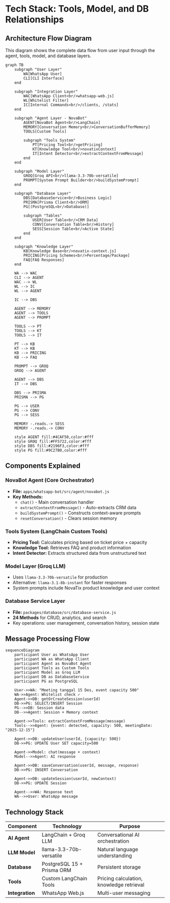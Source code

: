 # Tech Stack: Tools, Model, and DB Relationships

## Architecture Flow Diagram

This diagram shows the complete data flow from user input through the agent, tools, model, and database layers.

```mermaid
graph TB
    subgraph "User Layer"
        WA[WhatsApp User]
        CLI[CLI Interface]
    end

    subgraph "Integration Layer"
        WAC[WhatsApp Client<br/>whatsapp-web.js]
        WL[Whitelist Filter]
        IC[Internal Commands<br/>/clients, /stats]
    end

    subgraph "Agent Layer - NovaBot"
        AGENT[NovaBot Agent<br/>LangChain]
        MEMORY[Conversation Memory<br/>ConversationBufferMemory]
        TOOLS[Custom Tools]

        subgraph "Tools System"
            PT[Pricing Tool<br/>getPricing]
            KT[Knowledge Tool<br/>novatixContext]
            IT[Intent Detector<br/>extractContextFromMessage]
        end
    end

    subgraph "Model Layer"
        GROQ[Groq API<br/>llama-3.3-70b-versatile]
        PROMPT[System Prompt Builder<br/>buildSystemPrompt]
    end

    subgraph "Database Layer"
        DBS[DatabaseService<br/>Business Logic]
        PRISMA[Prisma Client<br/>ORM]
        PG[(PostgreSQL<br/>Database)]

        subgraph "Tables"
            USER[User Table<br/>CRM Data]
            CONV[Conversation Table<br/>History]
            SESS[Session Table<br/>Active State]
        end
    end

    subgraph "Knowledge Layer"
        KB[Knowledge Base<br/>novatix-context.js]
        PRICING[Pricing Schemes<br/>Percentage/Package]
        FAQ[FAQ Responses]
    end

    WA --> WAC
    CLI --> AGENT
    WAC --> WL
    WL --> IC
    WL --> AGENT

    IC --> DBS

    AGENT --> MEMORY
    AGENT --> TOOLS
    AGENT --> PROMPT

    TOOLS --> PT
    TOOLS --> KT
    TOOLS --> IT

    PT --> KB
    KT --> KB
    KB --> PRICING
    KB --> FAQ

    PROMPT --> GROQ
    GROQ --> AGENT

    AGENT --> DBS
    IT --> DBS

    DBS --> PRISMA
    PRISMA --> PG

    PG --> USER
    PG --> CONV
    PG --> SESS

    MEMORY -.reads.-> SESS
    MEMORY -.reads.-> CONV

    style AGENT fill:#4CAF50,color:#fff
    style GROQ fill:#FF5722,color:#fff
    style DBS fill:#2196F3,color:#fff
    style PG fill:#9C27B0,color:#fff
```

## Components Explained

### NovaBot Agent (Core Orchestrator)
- **File:** `apps/whatsapp-bot/src/agent/novabot.js`
- **Key Methods:**
  - `chat()` - Main conversation handler
  - `extractContextFromMessage()` - Auto-extracts CRM data
  - `buildSystemPrompt()` - Constructs context-aware prompts
  - `resetConversation()` - Clears session memory

### Tools System (LangChain Custom Tools)
- **Pricing Tool:** Calculates pricing based on ticket price + capacity
- **Knowledge Tool:** Retrieves FAQ and product information
- **Intent Detector:** Extracts structured data from unstructured text

### Model Layer (Groq LLM)
- Uses `llama-3.3-70b-versatile` for production
- Alternative: `llama-3.1-8b-instant` for faster responses
- System prompts include NovaTix product knowledge and user context

### Database Service Layer
- **File:** `packages/database/src/database-service.js`
- **24 Methods** for CRUD, analytics, and search
- Key operations: user management, conversation history, session state

## Message Processing Flow

```mermaid
sequenceDiagram
    participant User as WhatsApp User
    participant WA as WhatsApp Client
    participant Agent as NovaBot Agent
    participant Tools as Custom Tools
    participant Model as Groq LLM
    participant DB as DatabaseService
    participant PG as PostgreSQL

    User->>WA: "Meeting tanggal 15 Des, event capacity 500"
    WA->>Agent: Whitelist check ✓
    Agent->>DB: getOrCreateSession(userId)
    DB->>PG: SELECT/INSERT Session
    PG-->>DB: Session data
    DB-->>Agent: Session + Memory context

    Agent->>Tools: extractContextFromMessage(message)
    Tools-->>Agent: {event: detected, capacity: 500, meetingDate: "2025-12-15"}

    Agent->>DB: updateUser(userId, {capacity: 500})
    DB->>PG: UPDATE User SET capacity=500

    Agent->>Model: chat(message + context)
    Model-->>Agent: AI response

    Agent->>DB: saveConversation(userId, message, response)
    DB->>PG: INSERT Conversation

    Agent->>DB: updateSession(userId, newContext)
    DB->>PG: UPDATE Session

    Agent-->>WA: Response text
    WA-->>User: WhatsApp message
```

## Technology Stack

| Component | Technology | Purpose |
|-----------|------------|---------|
| **AI Agent** | LangChain + Groq LLM | Conversational AI orchestration |
| **LLM Model** | llama-3.3-70b-versatile | Natural language understanding |
| **Database** | PostgreSQL 15 + Prisma ORM | Persistent storage |
| **Tools** | Custom LangChain Tools | Pricing calculation, knowledge retrieval |
| **Integration** | WhatsApp Web.js | Multi-user messaging |
